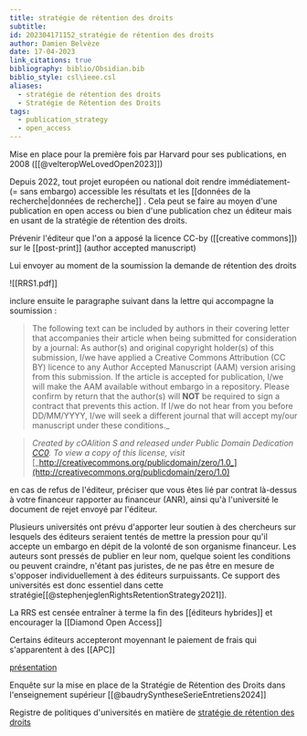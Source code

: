 ```yaml
---
title: stratégie de rétention des droits
subtitle: 
id: 202304171152_stratégie de rétention des droits
author: Damien Belvèze
date: 17-04-2023
link_citations: true
bibliography: biblio/Obsidian.bib
biblio_style: csl\ieee.csl
aliases:
  - stratégie de rétention des droits
  - Stratégie de Rétention des Droits
tags:
  - publication_strategy
  - open_access
---
```


Mise en place pour la première fois par Harvard pour ses publications, en 2008 ([[@velteropWeLovedOpen2023]])

Depuis 2022, tout projet européen ou national doit rendre immédiatement- (= sans embargo) accessible les résultats et les [[données de la recherche|données de recherche]] .
Cela peut se faire au moyen d'une publication en open access ou bien d'une publication chez un éditeur mais en usant de la stratégie de rétention des droits. 

Prévenir l'éditeur que l'on a apposé la licence CC-by ([[creative commons]]) sur le [[post-print]] (author accepted manuscript)

Lui envoyer au moment de la soumission la demande de rétention des droits

![[RRS1.pdf]]


inclure ensuite le paragraphe suivant dans la lettre qui accompagne la soumission : 

>
>The following text can be included by authors in their covering letter that accompanies their article when being submitted for consideration by a journal:
>As author(s) and original copyright holder(s) of this submission, I/we have applied a Creative Commons Attribution (CC BY) licence to any Author Accepted Manuscript (AAM) version arising from this submission. If the article is accepted for publication, I/we will make the AAM available without embargo in a repository. Please confirm by return that the author(s) will **NOT** be required to sign a contract that prevents this action. If I/we do not hear from you before DD/MM/YYYY, I/we will seek a different journal that will accept my/our manuscript under these conditions._

>_Created by cOAlition S and released under Public Domain Dedication_ [_CC0_](https://creativecommons.org/publicdomain/zero/1.0/)_. To view a copy of this license, visit_ [_http://creativecommons.org/publicdomain/zero/1.0_](http://creativecommons.org/publicdomain/zero/1.0)

en cas de refus de l'éditeur, préciser que vous êtes lié par contrat là-dessus à votre financeur
rapporter au financeur (ANR), ainsi qu'à l'université le document de rejet envoyé par l'éditeur. 

Plusieurs universités ont prévu d'apporter leur soutien à des chercheurs sur lesquels des éditeurs seraient tentés de mettre la pression pour qu'il accepte un embargo en dépit de la volonté de son organisme financeur. 
Les auteurs sont pressés de publier en leur nom, quelque soient les conditions ou peuvent craindre, n'étant pas juristes, de ne pas être en mesure de s'opposer individuellement à des éditeurs surpuissants. 
Ce support des universités est donc essentiel dans cette stratégie[[@stephenjeglenRightsRetentionStrategy2021]]. 

La RRS est censée entraîner à terme la fin des [[éditeurs hybrides]] et encourager la [[Diamond Open Access]]

Certains éditeurs accepteront moyennant le paiement de frais qui s'apparentent à des [[APC]]

[présentation](https://sje30.github.io/talks/2022/rrs-cam.html#2)

Enquête sur la mise en place de la Stratégie de Rétention des Droits dans l'enseignement supérieur [[@baudrySyntheseSerieEntretiens2024]]

Registre de politiques d'universités en matière de [stratégie de rétention des droits](https://oad.simmons.edu/oadwiki/University_rights-retention_OA_policies)
